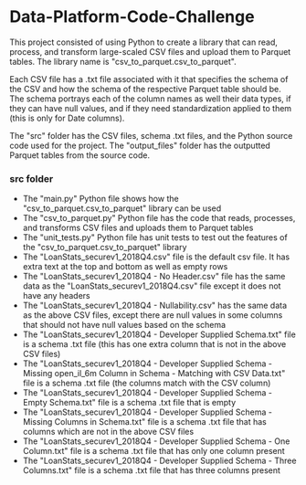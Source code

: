 # Data-Platform-Code-Challenge

This project consisted of using Python to create a library that can read, process, and transform large-scaled CSV files and upload them to Parquet tables. The library name is "csv_to_parquet.csv_to_parquet".

Each CSV file has a .txt file associated with it that specifies the schema of the CSV and how the schema of the respective Parquet table should be. The schema portrays each of the column names as well their data types, if they can have null values, and if they need standardization applied to them (this is only for Date columns).

The "src" folder has the CSV files, schema .txt files, and the Python source code used for the project. The "output_files" folder has the outputted Parquet tables from the source code.

### src folder
  - The "main.py" Python file shows how the "csv_to_parquet.csv_to_parquet" library can be used
  - The "csv_to_parquet.py" Python file has the code that reads, processes, and transforms CSV files and uploads them to Parquet tables
  - The "unit_tests.py" Python file has unit tests to test out the features of the "csv_to_parquet.csv_to_parquet" library
  - The "LoanStats_securev1_2018Q4.csv" file is the default csv file. It has extra text at the top and bottom as well as empty rows
  - The "LoanStats_securev1_2018Q4 - No Header.csv" file has the same data as the "LoanStats_securev1_2018Q4.csv" file except it does not have any headers
  - The "LoanStats_securev1_2018Q4 - Nullability.csv" has the same data as the above CSV files, except there are null values in some columns that should not have null values based on the schema
  - The "LoanStats_securev1_2018Q4 - Developer Supplied Schema.txt" file is a schema .txt file (this has one extra column that is not in the above CSV files)
  - The "LoanStats_securev1_2018Q4 - Developer Supplied Schema - Missing open_il_6m Column in Schema - Matching with CSV Data.txt" file is a schema .txt file (the columns match with the CSV column)
  - The "LoanStats_securev1_2018Q4 - Developer Supplied Schema - Empty Schema.txt" file is a schema .txt file that is empty
  - The "LoanStats_securev1_2018Q4 - Developer Supplied Schema - Missing Columns in Schema.txt" file is a schema .txt file that has columns which are not in the above CSV files
  - The "LoanStats_securev1_2018Q4 - Developer Supplied Schema - One Column.txt" file is a schema .txt file that has only one column present
  - The "LoanStats_securev1_2018Q4 - Developer Supplied Schema - Three Columns.txt" file is a schema .txt file that has three columns present

